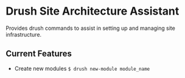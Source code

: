 Drush Site Architecture Assistant
================================================================================
Provides drush commands to assist in setting up and managing site infrastructure.

Current Features
--------------------------------------------------------------------------------
- Create new modules `$ drush new-module module_name`
